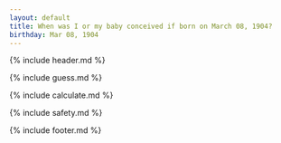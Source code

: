 ```yaml
---
layout: default
title: When was I or my baby conceived if born on March 08, 1904?
birthday: Mar 08, 1904
---
```


{% include header.md %}

{% include guess.md %}

{% include calculate.md %}

{% include safety.md %}

{% include footer.md %}



